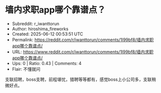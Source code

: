 # 墙内求职app哪个靠谱点？

- Subreddit: r_iwanttorun
- Author: hiroshima_fireworks
- Created: 2025-06-12 00:53:51 UTC
- Permalink: https://reddit.com/r/iwanttorun/comments/1l99bf8/墙内求职app哪个靠谱点/
- URL: https://www.reddit.com/r/iwanttorun/comments/1l99bf8/墙内求职app哪个靠谱点/
- Ups: 0 | Ratio: 0.43 | Comments: 4
- Flair: 不懂就问


支联招聘，boss支聘，前程堪忧，猎聘等等都有，感觉boss上小公司多，支联稍微好点。

